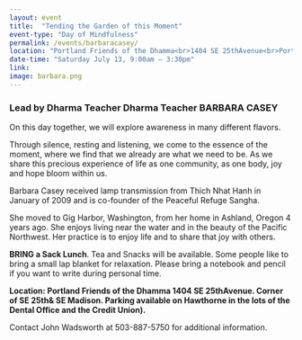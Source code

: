 ```yaml
---
layout: event
title:  "Tending the Garden of this Moment"
event-type: "Day of Mindfulness"
permalink: /events/barbaracasey/
location: "Portland Friends of the Dhamma<br>1404 SE 25thAvenue<br>Portland , OR"
date-time: "Saturday July 13, 9:00am – 3:30pm"
link: 
image: barbara.png
---
```


### Lead by Dharma Teacher Dharma Teacher BARBARA CASEY

On this day together, we will explore awareness in many different flavors.

Through silence, resting and listening, we come to the essence of the moment, where we find that we already are what we need to be. As we share this precious experience of life as one community, as one body, joy and hope bloom within us.

Barbara Casey received lamp transmission from Thich Nhat Hanh in January of 2009 and is co-founder of the Peaceful Refuge Sangha. 

She moved to Gig Harbor, Washington, from her home in Ashland, Oregon 4 years ago. She enjoys living near the water and in the beauty of the Pacific Northwest. Her practice is to enjoy life and to share that joy with others. 

<strong>BRING a Sack Lunch</strong>. Tea and Snacks will be available. Some people like to bring a small lap blanket for relaxation. Please bring a notebook and pencil if you want to write during personal time.

<strong>Location:  Portland Friends of the Dhamma 1404 SE 25thAvenue. Corner of SE 25th& SE Madison. Parking available on Hawthorne in the lots of the Dental Office and the Credit Union).</strong>

Contact John Wadsworth at 503-887-5750 for additional information.
 
